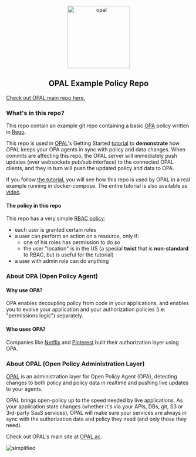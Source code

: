 <p  align="center">
 <img src="https://i.ibb.co/BGVBmMK/opal.png" height=170 alt="opal" border="0" />
</p>
<h2 align="center">
OPAL Example Policy Repo
</h2>

[Check out OPAL main repo here.](https://github.com/authorizon/opal)

### What's in this repo?
This repo contain an example git repo containing a basic [OPA](https://www.openpolicyagent.org/docs/latest/) policy written in [Rego](https://www.openpolicyagent.org/docs/latest/policy-language/#what-is-rego).

This repo is used in [OPAL](https://github.com/authorizon/opal)'s Getting Started [tutorial](https://github.com/authorizon/opal/blob/master/docs/HOWTO/get_started_with_opal_using_docker.md) to **demonstrate** how OPAL keeps your OPA agents in sync with policy and data changes. When commits are affecting this repo, the OPAL server will immediately push updates (over websockets pub/sub interface) to the connected OPAL clients, and they in turn will push the updated policy and data to OPA.

If you follow [the tutorial](https://github.com/authorizon/opal/blob/master/docs/HOWTO/get_started_with_opal_using_docker.md), you will see how this repo is used by OPAL in a real example running in docker-compose. The entire tutorial is also available as [video](https://asciinema.org/a/5IMzZRPltUiFdsNnZ81t14ERk?t=1).

#### The policy in this repo
This repo has a very simple [RBAC policy](https://en.wikipedia.org/wiki/Role-based_access_control):
- each user is granted certain roles
- a user can perform an action on a resource, only if:
  - one of his roles has permission to do so
  - the user "location" is in the US (a special **twist** that is **non-standard** to RBAC, but is useful for the tutorial)
- a user with admin role can do anything

### About OPA (Open Policy Agent)

#### Why use OPA?
OPA enables decoupling policy from code in your applications, and enables you to evolve your application and your authorization policies (i.e: "permissions logic") separately.

#### Who uses OPA?
Companies like [Netflix](https://www.youtube.com/watch?v=R6tUNpRpdnY) and [Pinterest](https://www.youtube.com/watch?v=LhgxFICWsA8) built their authorization layer using OPA.

### About OPAL (Open Policy Administration Layer)
[OPAL](https://github.com/authorizon/opal) is an administration layer for Open Policy Agent (OPA), detecting changes to both policy and policy data in realtime and pushing live updates to your agents.

OPAL brings open-policy up to the speed needed by live applications. As your application state changes (whether it's via your APIs, DBs, git, S3 or 3rd-party SaaS services), OPAL will make sure your services are always in sync with the authorization data and policy they need (and only those they need).

Check out OPAL's main site at [OPAL.ac](https://opal.ac).

<img src="https://i.ibb.co/CvmX8rR/simplified-diagram-highlight.png" alt="simplified" border="0">
